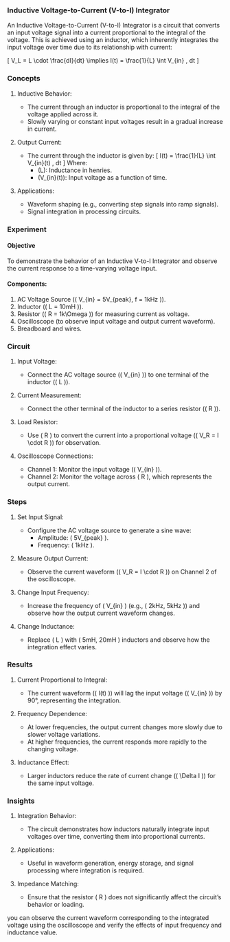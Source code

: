 ### Inductive Voltage-to-Current (V-to-I) Integrator

An Inductive Voltage-to-Current (V-to-I) Integrator is a circuit that converts an input voltage signal into a current proportional to the integral of the voltage. This is achieved using an inductor, which inherently integrates the input voltage over time due to its relationship with current:

\[
V_L = L \cdot \frac{dI}{dt} \implies I(t) = \frac{1}{L} \int V_{in} \, dt
\]

### Concepts

1. Inductive Behavior:
   - The current through an inductor is proportional to the integral of the voltage applied across it.
   - Slowly varying or constant input voltages result in a gradual increase in current.

2. Output Current:
   - The current through the inductor is given by:
     \[
     I(t) = \frac{1}{L} \int V_{in}(t) \, dt
     \]
     Where:
     - \(L\): Inductance in henries.
     - \(V_{in}(t)\): Input voltage as a function of time.

3. Applications:
   - Waveform shaping (e.g., converting step signals into ramp signals).
   - Signal integration in processing circuits.

### Experiment

#### Objective

To demonstrate the behavior of an Inductive V-to-I Integrator and observe the current response to a time-varying voltage input.

#### Components:

1. AC Voltage Source (\( V_{in} = 5V_{peak}, f = 1kHz \)).
2. Inductor (\( L = 10mH \)).
3. Resistor (\( R = 1k\Omega \)) for measuring current as voltage.
4. Oscilloscope (to observe input voltage and output current waveform).
5. Breadboard and wires.

### Circuit

1. Input Voltage:
   - Connect the AC voltage source (\( V_{in} \)) to one terminal of the inductor (\( L \)).

2. Current Measurement:
   - Connect the other terminal of the inductor to a series resistor (\( R \)).

3. Load Resistor:
   - Use \( R \) to convert the current into a proportional voltage (\( V_R = I \cdot R \)) for observation.

4. Oscilloscope Connections:
   - Channel 1: Monitor the input voltage (\( V_{in} \)).
   - Channel 2: Monitor the voltage across \( R \), which represents the output current.

### Steps

1. Set Input Signal:
   - Configure the AC voltage source to generate a sine wave:
     - Amplitude: \( 5V_{peak} \).
     - Frequency: \( 1kHz \).

2. Measure Output Current:
   - Observe the current waveform (\( V_R = I \cdot R \)) on Channel 2 of the oscilloscope.

3. Change Input Frequency:
   - Increase the frequency of \( V_{in} \) (e.g., \( 2kHz, 5kHz \)) and observe how the output current waveform changes.

4. Change Inductance:
   - Replace \( L \) with \( 5mH, 20mH \) inductors and observe how the integration effect varies.

### Results

1. Current Proportional to Integral:
   - The current waveform (\( I(t) \)) will lag the input voltage (\( V_{in} \)) by 90°, representing the integration.

2. Frequency Dependence:
   - At lower frequencies, the output current changes more slowly due to slower voltage variations.
   - At higher frequencies, the current responds more rapidly to the changing voltage.

3. Inductance Effect:
   - Larger inductors reduce the rate of current change (\( \Delta I \)) for the same input voltage.

### Insights

1. Integration Behavior:
   - The circuit demonstrates how inductors naturally integrate input voltages over time, converting them into proportional currents.

2. Applications:
   - Useful in waveform generation, energy storage, and signal processing where integration is required.

3. Impedance Matching:
   - Ensure that the resistor \( R \) does not significantly affect the circuit’s behavior or loading.

you can observe the current waveform corresponding to the integrated voltage using the oscilloscope and verify the effects of input frequency and inductance value.
